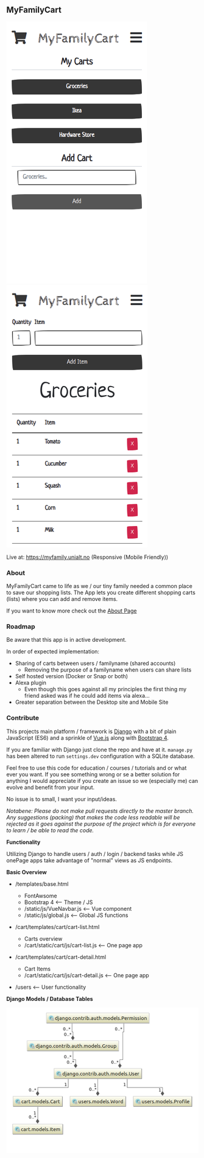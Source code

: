 <!--
Todo: 
 * Tests
 * remove all CDN
 * CI/CD Pipeline
 * After signing up auto login
 * Fix the empty state, https://emptystat.es/
 * Does not work without JS: https://kryogenix.org/code/browser/everyonehasjs.html
 * Delete warning vs trash function (trashed boleen)
 * Can add the same item to a list twice, which does not update the quantity but instead just adds it again
 * Adding -1 shows an error
 * no way to try the app without signing up
 * Adding "Home Screen" icons (Android / iOS)
-->

## MyFamilyCart

![Models](doc/cart-list.png)
![Models](doc/cart-items.png)


Live at: https://myfamily.unialt.no (Responsive (Mobile Friendly))
  
### About

MyFamilyCart came to life as we / our tiny family needed a common
place to save our shopping lists. The App lets you create different
shopping carts (lists) where you can add and remove items.  
  
If you want to know more check out the [About Page](https://myfamily.unialt.no/about)

### Roadmap
Be aware that this app is in active development.

In order of expected implementation:

* Sharing of carts between users / familyname (shared accounts)
  * Removing the purpose of a familyname when users can share lists
* Self hosted version (Docker or Snap or both)
* Alexa plugin
  * Even though this goes against all my principles the first thing my friend 
  asked was if he could add items via alexa...
* Greater separation between the Desktop site and Mobile Site

### Contribute
This projects main platform / framework is [Django](https://www.djangoproject.com/) 
with a bit of plain JavaScript (ES6) and a sprinkle of [Vue.js](https://vuejs.org/) along with 
[Bootstrap 4](https://getbootstrap.com/).  
  
If you are familiar with Django just clone the repo and have at it. `manage.py` has been 
altered to run `settings.dev` configuration with a SQLite database.  
  
Feel free to use this code for education / courses / tutorials and or what ever you want. 
If you see something wrong or se a better solution for anything I would appreciate if you 
create an issue so we (especially me) can evolve and benefit from your input.  
  
No issue is to small, I want your input/ideas.

*Notabene: Please do not make pull requests directly to the master branch.  
Any suggestions (packing) that makes the code less readable will be rejected as it 
goes against the purpose of the project which is for everyone to learn / be able
to read the code.*


**Functionality**

Utilizing Django to handle users / auth / login / backend tasks while JS onePage
apps take advantage of "normal" views as JS endpoints. 

**Basic Overview**

* /templates/base.html
  * FontAwsome
  * Bootstrap 4 <-- Theme / JS
  * /static/js/VueNavbar.js <-- Vue component
  * /static/js/global.js <-- Global JS functions
  
 * /cart/templates/cart/cart-list.html
   * Carts overview
   * /cart/static/cart/js/cart-list.js <-- One page app
  
* /cart/templates/cart/cart-detail.html
   * Cart Items
   * /cart/static/cart/js/cart-detail.js <-- One page app
   
* /users <-- User functionality

**Django Models / Database Tables**  
  
![Models](doc/models.png)
  


